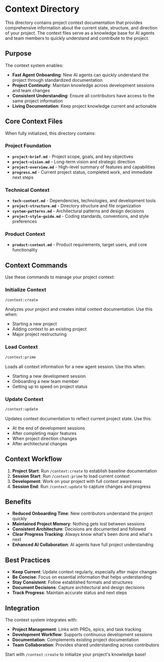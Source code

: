 # Context Directory

This directory contains project context documentation that provides
comprehensive information about the current state, structure, and direction of
your project. The context files serve as a knowledge base for AI agents and team
members to quickly understand and contribute to the project.

## Purpose

The context system enables:

- **Fast Agent Onboarding**: New AI agents can quickly understand the project
  through standardized documentation
- **Project Continuity**: Maintain knowledge across development sessions and
  team changes
- **Consistent Understanding**: Ensure all contributors have access to the same
  project information
- **Living Documentation**: Keep project knowledge current and actionable

## Core Context Files

When fully initialized, this directory contains:

### Project Foundation

- **`project-brief.md`** - Project scope, goals, and key objectives
- **`project-vision.md`** - Long-term vision and strategic direction
- **`project-overview.md`** - High-level summary of features and capabilities
- **`progress.md`** - Current project status, completed work, and immediate next
  steps

### Technical Context

- **`tech-context.md`** - Dependencies, technologies, and development tools
- **`project-structure.md`** - Directory structure and file organization
- **`system-patterns.md`** - Architectural patterns and design decisions
- **`project-style-guide.md`** - Coding standards, conventions, and style
  preferences

### Product Context

- **`product-context.md`** - Product requirements, target users, and core
  functionality

## Context Commands

Use these commands to manage your project context:

### Initialize Context

```bash
/context:create
```

Analyzes your project and creates initial context documentation. Use this when:

- Starting a new project
- Adding context to an existing project
- Major project restructuring

### Load Context

```bash
/context:prime
```

Loads all context information for a new agent session. Use this when:

- Starting a new development session
- Onboarding a new team member
- Getting up to speed on project status

### Update Context

```bash
/context:update
```

Updates context documentation to reflect current project state. Use this:

- At the end of development sessions
- After completing major features
- When project direction changes
- After architectural changes

## Context Workflow

1. **Project Start**: Run `/context:create` to establish baseline documentation
2. **Session Start**: Run `/context:prime` to load current context
3. **Development**: Work on your project with full context awareness
4. **Session End**: Run `/context:update` to capture changes and progress

## Benefits

- **Reduced Onboarding Time**: New contributors understand the project quickly
- **Maintained Project Memory**: Nothing gets lost between sessions
- **Consistent Architecture**: Decisions are documented and followed
- **Clear Progress Tracking**: Always know what's been done and what's next
- **Enhanced AI Collaboration**: AI agents have full project understanding

## Best Practices

- **Keep Current**: Update context regularly, especially after major changes
- **Be Concise**: Focus on essential information that helps understanding
- **Stay Consistent**: Follow established formats and structures
- **Document Decisions**: Capture architectural and design decisions
- **Track Progress**: Maintain accurate status and next steps

## Integration

The context system integrates with:

- **Project Management**: Links with PRDs, epics, and task tracking
- **Development Workflow**: Supports continuous development sessions
- **Documentation**: Complements existing project documentation
- **Team Collaboration**: Provides shared understanding across contributors

Start with `/context:create` to initialize your project's knowledge base!
